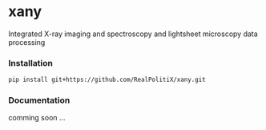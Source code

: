 # xany
Integrated X-ray imaging and spectroscopy and lightsheet microscopy data processing

### Installation

```bash
pip install git+https://github.com/RealPolitiX/xany.git
```

### Documentation
comming soon ...

